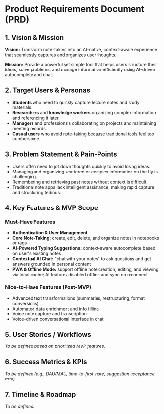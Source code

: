 # Product Requirements Document (PRD)

## 1. Vision & Mission

**Vision:** Transform note-taking into an AI-native, context-aware experience that seamlessly captures and organizes user thoughts.

**Mission:** Provide a powerful yet simple tool that helps users structure their ideas, solve problems, and manage information efficiently using AI-driven autocomplete and chat.

## 2. Target Users & Personas

- **Students** who need to quickly capture lecture notes and study materials.
- **Researchers** and **knowledge workers** organizing complex information and referencing it later.
- **Managers** and professionals collaborating on projects and maintaining meeting records.
- **Casual users** who avoid note-taking because traditional tools feel too cumbersome.

## 3. Problem Statement & Pain-Points

- Users often need to jot down thoughts quickly to avoid losing ideas.
- Managing and organizing scattered or complex information on the fly is challenging.
- Remembering and retrieving past notes without context is difficult.
- Traditional note apps lack intelligent assistance, making rapid capture and structuring tedious.

## 4. Key Features & MVP Scope

### Must-Have Features

- **Authentication & User Management**
- **Core Note-Taking:** create, edit, delete, and organize notes in notebooks or tags
- **AI-Powered Typing Suggestions:** context-aware autocomplete based on user's existing notes
- **Contextual AI Chat:** "chat with your notes" to ask questions and get answers grounded in personal content
- **PWA & Offline Mode:** support offline note creation, editing, and viewing via local cache; AI features disabled offline and sync on reconnect

### Nice-to-Have Features (Post-MVP)

- Advanced text transformations (summaries, restructuring, format conversions)
- Automated data enrichment and info filling
- Voice note capture and transcription
- Voice-driven conversational interface in chat

## 5. User Stories / Workflows

_To be defined based on prioritized MVP features._

## 6. Success Metrics & KPIs

_To be defined (e.g., DAU/MAU, time-to-first-note, suggestion acceptance rate)._

## 7. Timeline & Roadmap

_To be defined._
